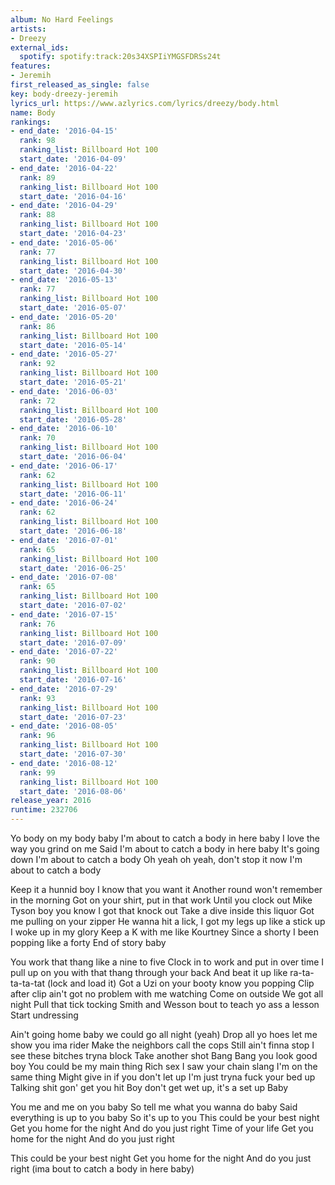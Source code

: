```yaml
---
album: No Hard Feelings
artists:
- Dreezy
external_ids:
  spotify: spotify:track:20s34XSPIiYMGSFDRSs24t
features:
- Jeremih
first_released_as_single: false
key: body-dreezy-jeremih
lyrics_url: https://www.azlyrics.com/lyrics/dreezy/body.html
name: Body
rankings:
- end_date: '2016-04-15'
  rank: 98
  ranking_list: Billboard Hot 100
  start_date: '2016-04-09'
- end_date: '2016-04-22'
  rank: 89
  ranking_list: Billboard Hot 100
  start_date: '2016-04-16'
- end_date: '2016-04-29'
  rank: 88
  ranking_list: Billboard Hot 100
  start_date: '2016-04-23'
- end_date: '2016-05-06'
  rank: 77
  ranking_list: Billboard Hot 100
  start_date: '2016-04-30'
- end_date: '2016-05-13'
  rank: 77
  ranking_list: Billboard Hot 100
  start_date: '2016-05-07'
- end_date: '2016-05-20'
  rank: 86
  ranking_list: Billboard Hot 100
  start_date: '2016-05-14'
- end_date: '2016-05-27'
  rank: 92
  ranking_list: Billboard Hot 100
  start_date: '2016-05-21'
- end_date: '2016-06-03'
  rank: 72
  ranking_list: Billboard Hot 100
  start_date: '2016-05-28'
- end_date: '2016-06-10'
  rank: 70
  ranking_list: Billboard Hot 100
  start_date: '2016-06-04'
- end_date: '2016-06-17'
  rank: 62
  ranking_list: Billboard Hot 100
  start_date: '2016-06-11'
- end_date: '2016-06-24'
  rank: 62
  ranking_list: Billboard Hot 100
  start_date: '2016-06-18'
- end_date: '2016-07-01'
  rank: 65
  ranking_list: Billboard Hot 100
  start_date: '2016-06-25'
- end_date: '2016-07-08'
  rank: 65
  ranking_list: Billboard Hot 100
  start_date: '2016-07-02'
- end_date: '2016-07-15'
  rank: 76
  ranking_list: Billboard Hot 100
  start_date: '2016-07-09'
- end_date: '2016-07-22'
  rank: 90
  ranking_list: Billboard Hot 100
  start_date: '2016-07-16'
- end_date: '2016-07-29'
  rank: 93
  ranking_list: Billboard Hot 100
  start_date: '2016-07-23'
- end_date: '2016-08-05'
  rank: 96
  ranking_list: Billboard Hot 100
  start_date: '2016-07-30'
- end_date: '2016-08-12'
  rank: 99
  ranking_list: Billboard Hot 100
  start_date: '2016-08-06'
release_year: 2016
runtime: 232706
---
```

Yo body on my body baby
I'm about to catch a body in here baby
I love the way you grind on me
Said I'm about to catch a body in here baby
It's going down
I'm about to catch a body
Oh yeah oh yeah, don't stop it now
I'm about to catch a body


Keep it a hunnid boy I know that you want it
Another round won't remember in the morning
Got on your shirt, put in that work
Until you clock out
Mike Tyson boy you know I got that knock out
Take a dive inside this liquor
Got me pulling on your zipper
He wanna hit a lick, I got my legs up like a stick up
I woke up in my glory
Keep a K with me like Kourtney
Since a shorty I been popping like a forty
End of story baby

You work that thang like a nine to five
Clock in to work and put in over time
I pull up on you with that thang through your back
And beat it up like ra-ta-ta-ta-tat (lock and load it)
Got a Uzi on your booty know you popping
Clip after clip ain't got no problem with me watching
Come on outside
We got all night
Pull that tick tocking
Smith and Wesson bout to teach yo ass a lesson
Start undressing


Ain't going home baby we could go all night (yeah)
Drop all yo hoes let me show you ima rider
Make the neighbors call the cops
Still ain't finna stop
I see these bitches tryna block
Take another shot
Bang Bang you look good boy
You could be my main thing
Rich sex I saw your chain slang I'm on the same thing
Might give in if you don't let up
I'm just tryna fuck your bed up
Talking shit gon' get you hit
Boy don't get wet up, it's a set up
Baby

You me and me on you baby
So tell me what you wanna do baby
Said everything is up to you baby
So it's up to you
This could be your best night
Get you home for the night
And do you just right
Time of your life
Get you home for the night
And do you just right



This could be your best night
Get you home for the night
And do you just right (ima bout to catch a body in here baby)
